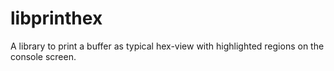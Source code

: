 # libprinthex
A library to print a buffer as typical hex-view with highlighted regions on the console screen.
